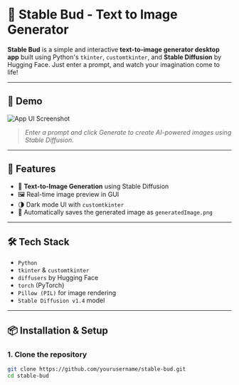 # 🌟 Stable Bud - Text to Image Generator

**Stable Bud** is a simple and interactive **text-to-image generator desktop app** built using Python's `tkinter`, `customtkinter`, and **Stable Diffusion** by Hugging Face. Just enter a prompt, and watch your imagination come to life!

---

## 📸 Demo

![App UI Screenshot](screenshot.png)  
> *Enter a prompt and click Generate to create AI-powered images using Stable Diffusion.*

---

## 🚀 Features

- 🎨 **Text-to-Image Generation** using Stable Diffusion
- 🖼️ Real-time image preview in GUI
- 🌗 Dark mode UI with `customtkinter`
- 💾 Automatically saves the generated image as `generatedImage.png`

---

## 🛠️ Tech Stack

- `Python`
- `tkinter` & `customtkinter`
- `diffusers` by Hugging Face
- `torch` (PyTorch)
- `Pillow (PIL)` for image rendering
- `Stable Diffusion v1.4` model

---

## 📦 Installation & Setup

### 1. Clone the repository
```bash
git clone https://github.com/yourusername/stable-bud.git
cd stable-bud
